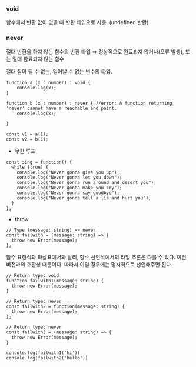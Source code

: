### void

함수에서 반환 값이 없을 때 반환 타입으로 사용. (undefined 반환)

### never

절대 반환을 하지 않는 함수의 반환 타입 ⇒ 정상적으로 완료되지 않거나(오류 발생), 또는 절대 완료되지 않는 함수

절대 참이 될 수 없는, 일어날 수 없는 변수의 타입. 

```tsx
function a (x : number) : void {
    console.log(x);
}

function b (x : number) : never { //error: A function returning 'never' cannot have a reachable end point.
    console.log(x);

}

const v1 = a(1);
const v2 = b(1);
```

- 무한 루프

```tsx
const sing = function() {
  while (true) {
    console.log("Never gonna give you up");
    console.log("Never gonna let you down");
    console.log("Never gonna run around and desert you");
    console.log("Never gonna make you cry");
    console.log("Never gonna say goodbye");
    console.log("Never gonna tell a lie and hurt you");
  }
};
```

- throw

```tsx
// Type (message: string) => never
const failwith = (message: string) => {
  throw new Error(message);
};
```

함수 표현식과 화살표에서와 달리, 함수 선언식에서의 타입 추론은 다를 수 있다. 이전 버전과의 호환성 때문이다. 따라서 이럴 경우에는 명시적으로 선언해주면 된다. 

```tsx
// Return type: void
function failwith1(message: string) {
  throw new Error(message);
}

// Return type: never
const failwith2 = function(message: string) {
  throw new Error(message);
};

// Return type: never
const failwith3 = (message: string) => {
  throw new Error(message);
}

console.log(failwith1('hi'))
console.log(failwith2('hello'))
```
